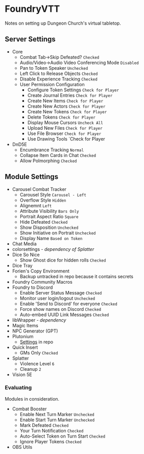 # FoundryVTT
Notes on setting up Dungeon Church's virtual tabletop.
## Server Settings

* Core
  * Combat Tab→Skip Defeated? `Checked`
  * Audio/Video→Audio Video Conferencing Mode `Disabled`
  * Pan to Token Speaker `Unchecked`
  * Left Click to Release Objects `Checked`
  * Disable Experience Tracking `Checked`
  * User Permission Configuration
    * Configure Token Settings `Check for Player`
    * Create Journal Entries `Check for Player`
    * Create New Items `Check for Player`
    * Create New Actors `Check for Player`
    * Create New Tokens `Check for Player`
    * Delete Tokens `Check for Player`
    * Display Mouse Cursors `Uncheck All`
    * Upload New Files `Check for Player`
    * Use File Browser `Check for Player`
    * Use Drawing Tools `Check for Player
* DnD5E
  * Encumbrance Tracking `Normal`
  * Collapse Item Cards in Chat `Checked`
  * Allow Polmorphing `Checked`

## Module Settings
* Carousel Combat Tracker
  * Carousel Style `Carousel - Left`
  * Overflow Style `Hidden`
  * Alignemnt `Left`
  * Attribute Visibility `Bars Only`
  * Portrait Aspect Ratio `Square`
  * Hide Defeated `Checked`
  * Show Disposition `Unchecked`
  * Show Initiative on Portrait `Unchecked`
  * Display Name `Based on Token`
* Chat Media
* colorsettings - *dependency of Splatter*
* Dice So Nice
  * Show Ghost dice for hidden rolls `Checked`
* Dice Tray
* Forien's Copy Environment
  * Backup untracked in repo because it contains secrets
* Foundry Community Macros
* Foundry to Discord
  * Enable Server Status Message `Checked`
  * Monitor user login/logout `Unchecked`
  * Enable 'Send to Discord' for everyone `Checked`
  * Force show names on Discord `Checked`
  * Auto-embed UUID Link Messages `Checked`
* libWrapper - *dependency*
* Magic Items
* NPC Generator (GPT)
* Plutonium
  * [Settings](/foundryvtt/plutonium-config.json) in repo
* Quick Insert
  * GMs Only `Checked`
* Splatter
  * Violence Level `6`
  * Cleanup `2`
* Vision 5E

### Evaluating
Modules in consideration.
* Combat Booster
  * Enable Next Turn Marker `Unchecked`
  * Enable Start Turn Marker `Unchecked`
  * Mark Defeated `Checked`
  * Your Turn Notification `Checked`
  * Auto-Select Token on Turn Start `Checked`
  * Ignore Player Tokens `Checked`
* OBS Utils